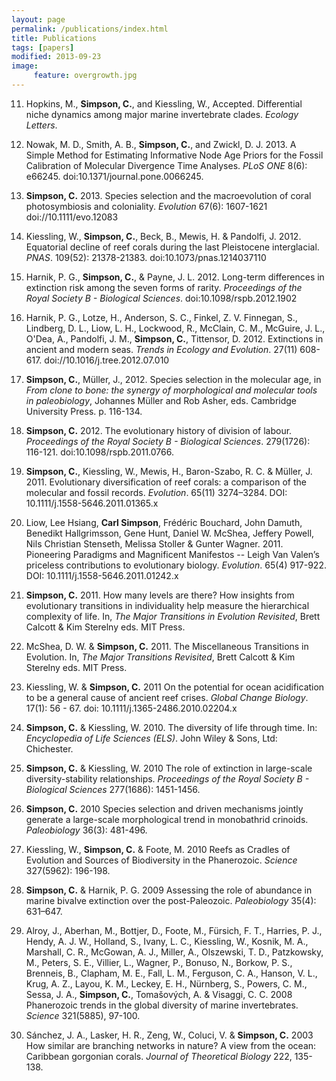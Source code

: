 ```yaml
---
layout: page
permalink: /publications/index.html
title: Publications
tags: [papers]
modified: 2013-09-23
image: 
     feature: overgrowth.jpg
---
```

11. Hopkins, M., **Simpson, C.**, and Kiessling, W., Accepted. Differential niche dynamics among major marine invertebrate clades. *Ecology Letters*.


1. Nowak, M. D., Smith, A. B., **Simpson, C.**, and Zwickl, D. J. 2013. A Simple Method for Estimating Informative Node Age Priors for the Fossil Calibration of Molecular Divergence Time Analyses. *PLoS ONE* 8(6): e66245. doi:10.1371/journal.pone.0066245. 

2. **Simpson, C.** 2013. Species selection and the macroevolution of coral photosymbiosis and coloniality. *Evolution* 67(6): 1607-1621 doi://10.1111/evo.12083

3. Kiessling, W., **Simpson, C.**, Beck, B., Mewis, H. & Pandolfi, J. 2012. Equatorial decline of reef corals during the last Pleistocene interglacial. *PNAS*. 109(52): 21378-21383. doi:10.1073/pnas.1214037110

4. Harnik, P. G., **Simpson, C.**, & Payne, J. L.  2012. Long-term differences in extinction risk among the seven forms of rarity. *Proceedings of the Royal Society B - Biological Sciences*. doi:10.1098/rspb.2012.1902 

5. Harnik, P. G., Lotze, H., Anderson, S. C., Finkel, Z. V. Finnegan, S., Lindberg, D. L., Liow, L. H., Lockwood, R., McClain, C. M., McGuire, J. L., O'Dea, A., Pandolfi, J. M., **Simpson, C.**, Tittensor, D. 2012. Extinctions in ancient and modern seas. *Trends in Ecology and Evolution*. 27(11) 608-617. doi://10.1016/j.tree.2012.07.010

6. **Simpson, C.**, Müller, J., 2012. Species selection in the molecular age, in *From clone to bone: the synergy of morphological and molecular tools in paleobiology*, Johannes Müller and Rob Asher, eds. Cambridge University Press. p. 116-134.

7. **Simpson, C.** 2012. The evolutionary history of division of labour. *Proceedings of the Royal Society B - Biological Sciences*. 279(1726): 116-121. doi:10.1098/rspb.2011.0766.

8. **Simpson, C.**, Kiessling, W., Mewis, H., Baron-Szabo, R. C. & Müller, J. 2011. Evolutionary diversification of reef corals: a comparison of the molecular and fossil records. *Evolution*. 65(11) 3274–3284. DOI: 10.1111/j.1558-5646.2011.01365.x 

9. Liow, Lee Hsiang, **Carl Simpson**, Frédéric Bouchard, John Damuth, Benedikt Hallgrimsson, Gene Hunt, Daniel W. McShea, Jeffery Powell, Nils 
Christian Stenseth, Melissa Stoller & Gunter Wagner. 2011. Pioneering Paradigms and Magnificent Manifestos -- Leigh Van Valen’s priceless contributions to evolutionary biology. *Evolution*. 65(4) 917-922. DOI: 10.1111/j.1558-5646.2011.01242.x

10. **Simpson, C.** 2011. How many levels are there? How insights from evolutionary transitions in individuality help measure the hierarchical complexity of life. In, *The Major Transitions in Evolution Revisited*, Brett Calcott & Kim Sterelny eds.  MIT Press.

11. McShea, D. W. & **Simpson, C.** 2011. The Miscellaneous Transitions in Evolution. In, *The Major Transitions Revisited*, Brett Calcott & Kim Sterelny eds.  MIT Press. 

12. Kiessling, W. & **Simpson, C.** 2011 On the potential for ocean acidification to be a general cause of ancient reef crises. *Global Change Biology*. 17(1): 56 - 67. doi: 10.1111/j.1365-2486.2010.02204.x

13. **Simpson, C.** & Kiessling, W. 2010. The diversity of life through time.  In: *Encyclopedia of Life Sciences (ELS)*. John Wiley & Sons, Ltd: Chichester.

14. **Simpson, C.** & Kiessling, W. 2010 The role of extinction in large-scale diversity-stability relationships. *Proceedings of the Royal Society B - Biological Sciences* 277(1686): 1451-1456.

15. **Simpson, C.** 2010 Species selection and driven mechanisms jointly generate a large-scale morphological trend in monobathrid crinoids. *Paleobiology* 36(3): 481-496.

16. Kiessling, W., **Simpson, C.** & Foote, M. 2010 Reefs as Cradles of Evolution and Sources of Biodiversity in the Phanerozoic. *Science* 327(5962): 196-198.

17. **Simpson, C.** & Harnik, P. G. 2009 Assessing the role of abundance in marine bivalve extinction over the post-Paleozoic. *Paleobiology* 35(4): 631–647. 

18. Alroy, J., Aberhan, M., Bottjer, D., Foote, M., Fürsich, F. T., Harries, P. J., Hendy, A. J. W., Holland, S., Ivany, L. C., Kiessling, W., Kosnik, M. A., Marshall, C. R., McGowan, A. J., Miller, A., Olszewski, T. D., Patzkowsky, M., Peters, S. E., Villier, L., Wagner, P., Bonuso, N., Borkow, P. S., Brenneis, B., Clapham, M. E., Fall, L. M., Ferguson, C. A., Hanson, V. L., Krug, A. Z., Layou, K. M., Leckey, E. H., Nürnberg, S., Powers, C. M., Sessa, J. A., **Simpson, C.**, Tomašových, A. & Visaggi, C. C. 2008 Phanerozoic trends in the global diversity of marine invertebrates. *Science* 321(5885), 97-100. 

19. Sánchez, J. A., Lasker, H. R., Zeng, W., Coluci, V. & **Simpson, C.** 2003 How similar are branching networks in nature? A view from the ocean: Caribbean gorgonian corals. *Journal of Theoretical Biology* 222, 135-138.
